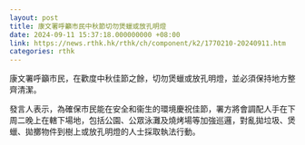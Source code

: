 ```yaml
---
layout: post
title: 康文署呼籲市民中秋節切勿煲蠟或放孔明燈
date: 2024-09-11 15:37:18.000000000 +08:00
link: https://news.rthk.hk/rthk/ch/component/k2/1770210-20240911.htm
categories: rthk
---
```


康文署呼籲市民，在歡度中秋佳節之餘，切勿煲蠟或放孔明燈，並必須保持地方整齊清潔。
 
發言人表示，為確保市民能在安全和衞生的環境慶祝佳節，署方將會調配人手在下周二晚上在轄下場地，包括公園、公眾泳灘及燒烤場等加強巡邏，對亂拋垃圾、煲蠟、拋擲物件到樹上或放孔明燈的人士採取執法行動。

